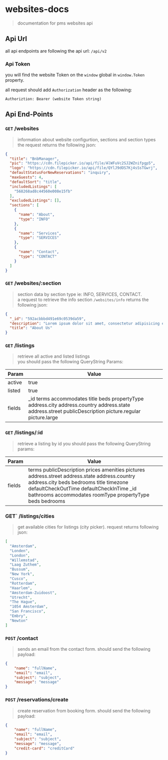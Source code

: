 # websites-docs

> documentation for pms websites api

## Api Url
all api endpoints are following the api url: `/api/v2`

### Api Token
you will find the website Token on the `window` global in `window.Token` property.

all request should add `Authorization` header as the following:

```
Authoriztion: Bearer (website Token string)
```

## Api End-Points

### `GET` /websites
> information about website configurtion, sections and section types  
the request returns the following json:

```json
{
  "title": "BnbManager",
  "pic": "https://cdn.filepicker.io/api/file/AlWFuVc2SJ2WZnifpgp5",
  "logo": "https://cdn.filepicker.io/api/file/QYlJ9dOS7Kj4sSsTGwrj",
  "defaultStatusForNewReservations": "inquiry",
  "maxGuests": 4,
  "defaultSort": "title",
  "includedListings": [
    "568268ad8c44560e008e15fb"
  ],
  "excludedListings": [],
  "sections": [
    {
      "name": "About",
      "type": "INFO"
    },
    {
      "name": "Services",
      "type": "SERVICES"
    },
    {
      "name": "Contact",
      "type": "CONTACT"
    }
  ]
}
```

### `GET` /websites/:section

> section data by section type ie: INFO, SERVICES, CONTACT.  
a request to retrieve the info section `/websites/info` returns the following json:

```json
{
  "_id": "592acbbbd491e69c0539da59",
  "description": "Lorem ipsum dolor sit amet, consectetur adipisicing elit. A amet aspernatur culpa ea eum explicabo fuga hic id in itaque minus nesciunt praesentium, quaerat, quisquam sapiente sequi tempore voluptate? Similique.",
  "title": "About Us"
}
```

### `GET` /listings
> retrieve all active and listed listings  
you should pass the following QueryString Params:

| Param         | Value         |
| ------------- | ------------- |
| active        | true          |
| listed        | true          |
| fields        | _id terms accommodates title beds propertyType address.city address.country address.state address.street publicDescription picture.regular picture.large  |

### `GET` /listings/:id
> retrieve a listing by id
you should pass the following QueryString params:

| Param         | Value         |
| ------------- | ------------- |
| fields        | terms publicDescription prices amenities pictures address.street address.state address.country address.city beds bedrooms title timezone defaultCheckOutTime defaultCheckInTime _id bathrooms accommodates roomType propertyType beds bedrooms  |

### GET` /listings/cities
> get available cities for listings (city picker). request returns following json:

```json
[
  "Amsterdam",
  "Londen",
  "London",
  "Willemstad",
  "Laag Zuthem",
  "Bussum",
  "New York",
  "Cusco",
  "Rotterdam",
  "Haarlem",
  "Amsterdam-Zuidoost",
  "Utrecht",
  "The Hague",
  "1054 Amsterdam",
  "San Francisco",
  "Embry",
  "Newton"
]
```

### `POST` /contact

> sends an email from the contact form. should send the following payload:

```json
{
	"name": "fullName",
	"email": "email",
  	"subject": "subject",
  	"message": "message"
}
```

### `POST` /reservations/create

> create reservation from booking form. should send the following payload:

```json
{
	"name": "fullName",
	"email": "email",
  	"subject": "subject",
  	"message": "message",
	"credit-card": "creditCard"
}
```